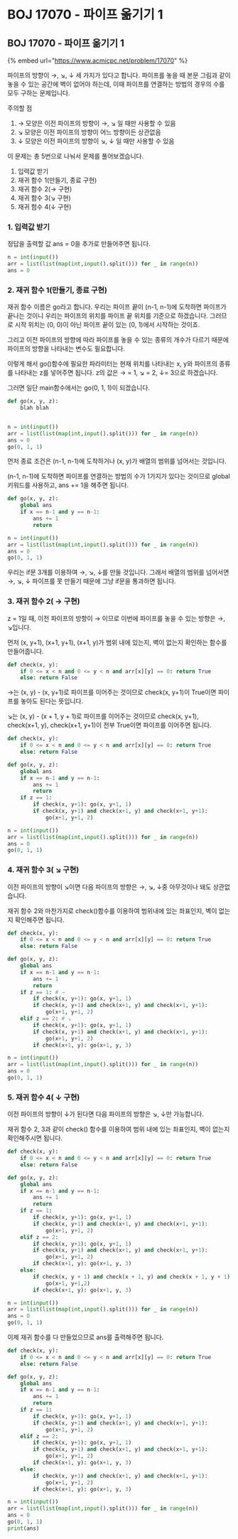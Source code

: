 # BOJ 17070 - 파이프 옮기기 1

## BOJ 17070 - 파이프 옮기기 1

{% embed url="https://www.acmicpc.net/problem/17070" %}

파이프의 방향이 →, ↘, ↓ 세 가지가 있다고 합니다. 파이프를 놓을 때 본문 그림과 같이 놓을 수 있는 공간에 벽이 없어야 하는데, 이때 파이프를 연결하는 방법의 경우의 수를 모두 구하는 문제입니다.

주의할 점

1.  → 모양은 이전 파이프의 방향이 →, ↘ 일 때만 사용할 수 있음
2.  ↘ 모양은 이전 파이프의 방향이 어느 방향이든 상관없음
3.  ↓ 모양은 이전 파이프의 방향이 ↘, ↓ 일 때만 사용할 수 있음



이 문제는 총 5번으로 나눠서 문제를 풀어보겠습니다.

1. 입력값 받기
2. 재귀 함수 1\(만들기, 종료 구현\)
3. 재귀 함수 2\(→ 구현\)
4. 재귀 함수 3\(↘ 구현\)
5. 재귀 함수 4\(↓ 구현\)



### 1. 입력값 받기

정답을 출력할 값 ans = 0을 추가로 만들어주면 됩니다.

```python
n = int(input())
arr = list(list(map(int,input().split())) for _ in range(n))
ans = 0
```



### 2. 재귀 함수 1\(만들기, 종료 구현\)

재귀 함수 이름은 go라고 합니다. 우리는 파이프 끝이 \(n-1, n-1\)에 도착하면 파이프가 끝나는 것이니 우리는 파이프의 위치를 파이프 끝 위치를 기준으로 하겠습니다. 그러므로 시작 위치는 \(0, 0\)이 아닌 파이프 끝이 있는 \(0, 1\)에서 시작하는 것이죠.

그리고 이전 파이프의 방향에 따라 파이프를 놓을 수 있는 종류의 개수가 다르기 때문에 파이프의 방향을 나타내는 변수도 필요합니다.

이렇게 해서 go\(\)함수에 필요한 파라미터는 현재 위치를 나타내는 x, y와 파이프의 종류를 나타내는 z를 넣어주면 됩니다. z의 값은 → = 1, ↘ = 2, ↓= 3으로 하겠습니다.



그러면 일단 main함수에서는 go\(0, 1, 1\)이 되겠습니다.

```python
def go(x, y, z):
    blah blah


n = int(input())
arr = list(list(map(int,input().split())) for _ in range(n))
ans = 0
go(0, 1, 1)
```

먼저 종료 조건은  \(n-1, n-1\)에 도착하거나 \(x, y\)가 배열의 범위를 넘어서는 것입니다.

\(n-1, n-1\)에 도착하면 파이프를 연결하는 방법의 수가 1가지가 있다는 것이므로 global 키워드를 사용하고, ans += 1을 해주면 됩니다.

```python
def go(x, y, z):
    global ans
    if x == n-1 and y == n-1:
        ans += 1
        return

n = int(input())
arr = list(list(map(int,input().split())) for _ in range(n))
ans = 0
go(0, 1, 1)
```

우리는 if문 3개를 이용하여 →, ↘, ↓를 만들 것입니다. 그래서 배열의 범위를 넘어서면 →, ↘, ↓ 파이프를 못 만들기 때문에 그냥 if문을 통과하면 됩니다.



### 3. 재귀 함수 2\( → 구현\)

z = 1일 때, 이전 파이프의 방향이 → 이므로  이번에 파이프를 놓을 수 있는 방향은 →, ↘입니다.

먼저 \(x, y+1\), \(x+1, y+1\), \(x+1, y\)가 범위 내에 있는지, 벽이 없는지 확인하는 함수를 만들어줍니다.

```python
def check(x, y):
    if 0 <= x < n and 0 <= y < n and arr[x][y] == 0: return True
    else: return False
```

→는 \(x, y\) - \(x, y+1\)로 파이프를 이어주는 것이므로 check\(x, y+1\)이 True이면 파이프를 놓아도 된다는 뜻입니다.

↘는 \(x, y\) - \(x + 1, y + 1\)로 파이프를 이어주는 것이므로 check\(x, y+1\), check\(x+1, y\), check\(x+1, y+1\)이 전부 True이면 파이프를 이어주면 됩니다.

```python
def check(x, y):
    if 0 <= x < n and 0 <= y < n and arr[x][y] == 0: return True
    else: return False

def go(x, y, z):
    global ans
    if x == n-1 and y == n-1:
        ans += 1
        return
    if z == 1:
        if check(x, y+1): go(x, y+1, 1)
        if check(x, y+1) and check(x+1, y) and check(x+1, y+1):
            go(x+1, y+1, 2)

n = int(input())
arr = list(list(map(int,input().split())) for _ in range(n))
ans = 0
go(0, 1, 1)
```





### 4. 재귀 함수 3\( ↘ 구현\)

이전 파이프의 방향이 ↘이면 다음 파이프의 방향은 →, ↘, ↓중 아무것이나 돼도 상관없습니다.

재귀 함수 2와 마찬가지로 check\(\)함수를 이용하여 범위내에 있는 좌표인지, 벽이 없는지 확인해주면 됩니다.

```python
def check(x, y):
    if 0 <= x < n and 0 <= y < n and arr[x][y] == 0: return True
    else: return False

def go(x, y, z):
    global ans
    if x == n-1 and y == n-1:
        ans += 1
        return
    if z == 1: # →
        if check(x, y+1): go(x, y+1, 1)
        if check(x, y+1) and check(x+1, y) and check(x+1, y+1):
            go(x+1, y+1, 2)
    elif z == 2: # ↘
        if check(x, y+1): go(x, y+1, 1)
        if check(x, y+1) and check(x+1, y) and check(x+1, y+1):
            go(x+1, y+1, 2)
        if check(x+1, y): go(x+1, y, 3)

n = int(input())
arr = list(list(map(int,input().split())) for _ in range(n))
ans = 0
go(0, 1, 1)
```



### 5. 재귀 함수 4\( ↓ 구현\)

이전 파이프의 방향이 ↓가 된다면 다음 파이프의 방향은 ↘, ↓만 가능합니다.

재귀 함수 2, 3과 같이 check\(\) 함수를 이용하여 범위 내에 있는 좌표인지, 벽이 없는지 확인해주시면 됩니다.

```python
def check(x, y):
    if 0 <= x < n and 0 <= y < n and arr[x][y] == 0: return True
    else: return False

def go(x, y, z):
    global ans
    if x == n-1 and y == n-1:
        ans += 1
        return
    if z == 1:
        if check(x, y+1): go(x, y+1, 1)
        if check(x, y+1) and check(x+1, y) and check(x+1, y+1):
            go(x+1, y+1, 2)
    elif z == 2:
        if check(x, y+1): go(x, y+1, 1)
        if check(x, y+1) and check(x+1, y) and check(x+1, y+1):
            go(x+1, y+1, 2)
        if check(x+1, y): go(x+1, y, 3)
    else:
        if check(x, y + 1) and check(x + 1, y) and check(x + 1, y + 1):
            go(x+1, y+1,2)
        if check(x+1, y): go(x+1, y, 3)

n = int(input())
arr = list(list(map(int,input().split())) for _ in range(n))
ans = 0
go(0, 1, 1)
```







이제 재귀 함수를 다 만들었으므로 ans를 출력해주면 됩니다.

```python
def check(x, y):
    if 0 <= x < n and 0 <= y < n and arr[x][y] == 0: return True
    else: return False

def go(x, y, z):
    global ans
    if x == n-1 and y == n-1:
        ans += 1
        return
    if z == 1:
        if check(x, y+1): go(x, y+1, 1)
        if check(x, y+1) and check(x+1, y) and check(x+1, y+1):
            go(x+1, y+1, 2)
    elif z == 2:
        if check(x, y+1): go(x, y+1, 1)
        if check(x, y+1) and check(x+1, y) and check(x+1, y+1):
            go(x+1, y+1, 2)
        if check(x+1, y): go(x+1, y, 3)
    else:
        if check(x, y+1) and check(x+1, y) and check(x+1, y+1):
            go(x+1, y+1, 2)
        if check(x+1, y): go(x+1, y, 3)

n = int(input())
arr = list(list(map(int,input().split())) for _ in range(n))
ans = 0
go(0, 1, 1)
print(ans)
```



